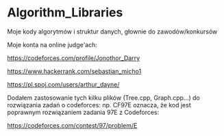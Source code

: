# Algorithm_Libraries
Moje kody algorytmów i struktur danych, głownie do zawodów/konkursów

Moje konta na online judge'ach:

https://codeforces.com/profile/Jonothor_Darry

https://www.hackerrank.com/sebastian_micho1

https://pl.spoj.com/users/arthur_dayne/

Dodałem zastosowanie tych kilku plików (Tree.cpp, Graph.cpp...) do rozwiązania zadań o codeforces: np. CF97E oznacza, że kod jest poprawnym rozwiązaniem zadania 97E z Codeforces:

https://codeforces.com/contest/97/problem/E
